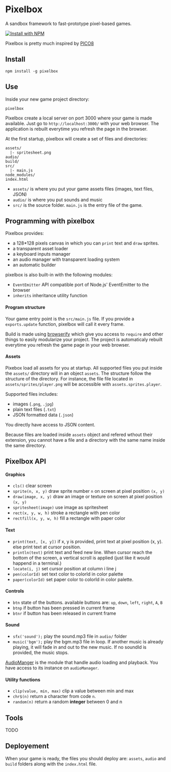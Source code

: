 # Pixelbox

A sandbox framework to fast-prototype pixel-based games.

[![Install with NPM](https://nodei.co/npm/pixelbox.png?downloads=true&stars=true)](https://nodei.co/npm/pixelbox/)

Pixelbox is pretty much inspired by [PICO8](http://www.lexaloffle.com/pico-8.php)

## Install

`npm install -g pixelbox`

## Use

Inside your new game project directory:

`pixelbox`

Pixelbox create a local server on port 3000 where your game is made available.
Just go to `http://localhost:3000/` with your web browser.
The application is rebuilt everytime you refresh the page in the browser.


At the first startup, pixelbox will create a set of files and directories:
```
assets/
  |- spritesheet.png
audio/
build/
src/
  |- main.js
node_modules/
index.html
```

 - `assets/` is where you put your game assets files (images, text files, JSON)
 - `audio/` is where you put sounds and music
 - `src/` is the source folder. `main.js` is the entry file of the game.

## Programming with pixelbox

Pixelbox provides:
 - a 128*128 pixels canvas in which you can `print` text and `draw` sprites.
 - a transparent asset loader
 - a keyboard inputs manager
 - an audio manager with transparent loading system
 - an automatic builder

pixelbox is also built-in with the following modules:
 - `EventEmitter` API compatible port of Node.js' EventEmitter to the browser
 - `inherits` inheritance utility function

#### Program structure

Your game entry point is the `src/main.js` file.
If you provide a `exports.update` function, pixelbox will call it every frame.

Build is made using [browserify](http://browserify.org/) which give you access
to `require` and other things to easily modularize your project.
The project is automaticaly rebuilt everytime you refresh the game page in your 
web browser.

#### Assets

Pixebox load all assets for you at startup.
All supported files you put inside the `assets/` directory will in an object `assets`.
The structure follow the structure of the directory. For instance, the file
file located in `assets/sprites/player.png` will be accessible with 
`assets.sprites.player`.

Supported files includes: 
 - images (`.png`, `.jpg`)
 - plain text files (`.txt`)
 - JSON formatted data (`.json`)

You directly have access to JSON content.

Because files are loaded inside `assets` object and refered wthout their extension,
you cannot have a file and a directory with the same name inside the same directory.

## Pixelbox API

#### Graphics

 - `cls()` clear screen
 - `sprite(n, x, y)` draw sprite number `n` on screen at pixel position `(x, y)`
 - `draw(image, x, y)` draw an image or texture on screen at pixel position `(x, y)`
 - `spritesheet(image)` use image as spritesheet
 - `rect(x, y, w, h)` stroke a rectangle with pen color
 - `rectfill(x, y, w, h)` fill a rectangle with paper color

#### Text

 - `print(text, [x, y])` if x, y is provided, print text at pixel position (x, y). 
else print text at cursor position.
 - `println(text)` print text and feed new line. 
When cursor reach the bottom of the screen, a vertical scroll is applied 
(just like it would happend in a terminal.)
 - `locate(i, j)` set cursor position at column i line j
 - `pen(colorId)` set text color to colorId in color palette
 - `paper(colorId)` set paper color to colorId in color palette.

#### Controls

 - `btn` state of the buttons. available buttons are: `up`, `down`, `left`, `right`, `A`, `B`
 - `btnp` if button has been pressed in current frame
 - `btnr` if button has been released in current frame

#### Sound

 - `sfx('sound');` play the sound.mp3 file in `audio/` folder
 - `music('bgm');` play the bgm.mp3 file in loop. If another music is already playing,
 it will fade in and out to the new music. If no soundId is provided, the music stops.

[AudioManger](https://github.com/Wizcorp/AudioManager) is the module that handle audio 
loading and playback. You have access to its instance on `audioManager`.

#### Utility functions

 - `clip(value, min, max)` clip a value between min and max
 - `chr$(n)` return a character from code `n`.
 - `random(n)` return a random **integer** between 0 and n

## Tools

TODO

## Deployement

When your game is ready, the files you should deploy are:
`assets`, `audio` and `build` folders along with the `index.html` file. 